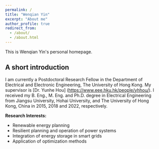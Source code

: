 ```yaml
---
permalink: /
title: "Wenqian Yin"
excerpt: "About me"
author_profile: true
redirect_from: 
  - /about/
  - /about.html
---
```


This is Wenqian Yin's personal homepage. 

## A short introduction
I am currently a Postdoctoral Research Fellow in the Department of Electrical and Electronic Engineering, The University of Hong Kong. My supervisor is [Dr. Yunhe Hou] (https://www.eee.hku.hk/people/yhhou/). I received my B. Eng., M. Eng. and Ph.D. degree in Electrical Engineering from Jiangsu University, Hohai University, and The University of Hong Kong, China in 2015, 2018 and 2022, respectively.

<b>Research Interests:</b>
* Renewable energy planning
* Resilient planning and operation of power systems
* Integration of energy storage in smart grids
* Application of optimization methods
